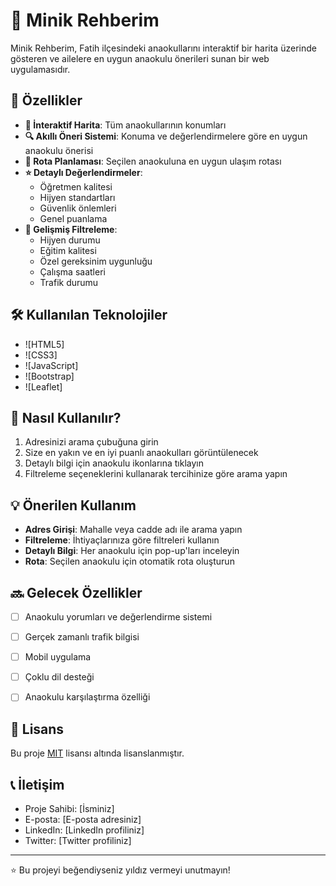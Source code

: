 # 🏫 Minik Rehberim

Minik Rehberim, Fatih ilçesindeki anaokullarını interaktif bir harita üzerinde gösteren ve ailelere en uygun anaokulu önerileri sunan bir web uygulamasıdır.


## 🌟 Özellikler

- **📍 İnteraktif Harita**: Tüm anaokullarının konumları
- **🔍 Akıllı Öneri Sistemi**: Konuma ve değerlendirmelere göre en uygun anaokulu önerisi
- **🚗 Rota Planlaması**: Seçilen anaokuluna en uygun ulaşım rotası
- **⭐ Detaylı Değerlendirmeler**:
  - Öğretmen kalitesi
  - Hijyen standartları
  - Güvenlik önlemleri
  - Genel puanlama
- **🎯 Gelişmiş Filtreleme**: 
  - Hijyen durumu
  - Eğitim kalitesi
  - Özel gereksinim uygunluğu
  - Çalışma saatleri
  - Trafik durumu

## 🛠️ Kullanılan Teknolojiler

- ![HTML5]
- ![CSS3]
- ![JavaScript]
- ![Bootstrap]
- ![Leaflet]

## 🚀 Nasıl Kullanılır?

1. Adresinizi arama çubuğuna girin
2. Size en yakın ve en iyi puanlı anaokulları görüntülenecek
3. Detaylı bilgi için anaokulu ikonlarına tıklayın
4. Filtreleme seçeneklerini kullanarak tercihinize göre arama yapın

## 💡 Önerilen Kullanım

- **Adres Girişi**: Mahalle veya cadde adı ile arama yapın
- **Filtreleme**: İhtiyaçlarınıza göre filtreleri kullanın
- **Detaylı Bilgi**: Her anaokulu için pop-up'ları inceleyin
- **Rota**: Seçilen anaokulu için otomatik rota oluşturun

## 🔜 Gelecek Özellikler

- [ ] Anaokulu yorumları ve değerlendirme sistemi
- [ ] Gerçek zamanlı trafik bilgisi
- [ ] Mobil uygulama
- [ ] Çoklu dil desteği
- [ ] Anaokulu karşılaştırma özelliği



## 📝 Lisans

Bu proje [MIT](LICENSE) lisansı altında lisanslanmıştır.

## 📞 İletişim

- Proje Sahibi: [İsminiz]
- E-posta: [E-posta adresiniz]
- LinkedIn: [LinkedIn profiliniz]
- Twitter: [Twitter profiliniz]

---

⭐ Bu projeyi beğendiyseniz yıldız vermeyi unutmayın!
